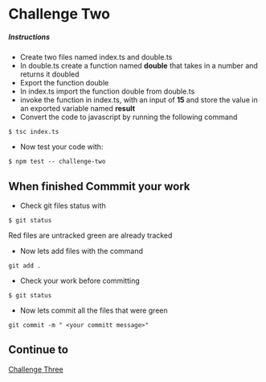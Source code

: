 # Challenge Two

##### Instructions
* Create  two files named index.ts and double.ts
* In double.ts create a function named **double** that takes in a number and returns it doubled
* Export the function double
* In index.ts import the function double from double.ts
* invoke the function in index.ts, with an input of **15** and store the value in an exported variable named **result**
* Convert the code to javascript by running the following command
```
$ tsc index.ts
```
* Now test your code with:
```
$ npm test -- challenge-two
```
## When finished Commmit your work
* Check git files status with
``` 
$ git status
````
Red files are untracked green are already tracked

* Now lets add files with the command 
```
git add .
````
* Check your work before committing
```
$ git status
```
* Now lets commit all the files that were green 
``` 
git commit -m " <your committ message>"
```
## Continue to
[Challenge Three](../challenge-three/README.md)
